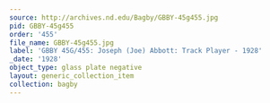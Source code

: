 ```yaml
---
source: http://archives.nd.edu/Bagby/GBBY-45g455.jpg
pid: GBBY-45g455
order: '455'
file_name: GBBY-45g455.jpg
label: 'GBBY 45G/455: Joseph (Joe) Abbott: Track Player - 1928'
_date: '1928'
object_type: glass plate negative
layout: generic_collection_item
collection: bagby
---
```

